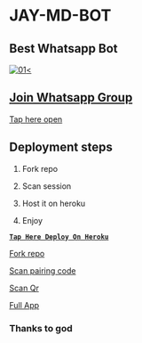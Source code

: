 # JAY-MD-BOT

## Best Whatsapp Bot


  <a href="https://ibb.co/N6NMDtn"><img src="https://telegra.ph/file/58580d6ff96d9b412944d.jpg" alt="01" border="0" /><                  


## Join Whatsapp Group

[Tap here open](https://chat.whatsapp.com/I4YnNl6k0Qh35b6GxSLcfj)


## Deployment steps

1. Fork repo


2. Scan session


3. Host it on heroku


4. Enjoy


**[`Tap Here Deploy On Heroku`](https://dashboard.heroku.com/new?template=https://github.com/ibrahimaitech/jay-ai-bot)**



[Fork repo](https://github.com/jayden-official/JAY-MD-BOT/fork)



[Scan pairing code](https://jay-md-scanner1-4a694122a9ee.herokuapp.com/pair)



[Scan Qr](https://jay-md-scanner1-4a694122a9ee.herokuapp.com/qr)



[Full App](https://jay-md-scanner1-4a694122a9ee.herokuapp.com/)


### Thanks to god
